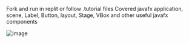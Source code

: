 Fork and run in replit or follow .tutorial files 
Covered javafx application, scene, Label, Button, layout, Stage, VBox and other useful javafx components

![image](https://github.com/user-attachments/assets/380bc496-2741-4a59-9e33-0a945237f44b)
